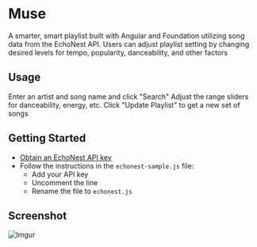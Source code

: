 # Muse
A smarter, smart playlist built with Angular and Foundation utilizing song data from the EchoNest API. Users can adjust playlist setting by changing desired levels for tempo, popularity, danceability, and other factors

## Usage
Enter an artist and song name and click "Search"
Adjust the range sliders for danceability, energy, etc.
Click "Update Playlist" to get a new set of songs

## Getting Started
- [Obtain an EchoNest API key](http://developer.echonest.com/raw_tutorials/register.html)
- Follow the instructions in the `echonest-sample.js` file:
  - Add your API key 
  - Uncomment the line
  - Rename the file to `echonest.js`

## Screenshot


![Imgur](http://i.imgur.com/EwQ9jda.png)
